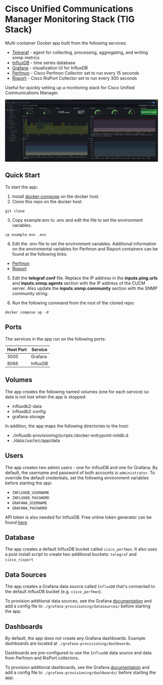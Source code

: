 # Cisco Unified Communications Manager Monitoring Stack (TIG Stack)

Multi-container Docker app built from the following services:

* [Telegraf](https://github.com/influxdata/telegraf) - agent for collecting, processing, aggregating, and writing snmp metrics
* [InfluxDB](https://github.com/influxdata/influxdb) - time series database
* [Grafana](https://github.com/grafana/grafana) - visualization UI for InfluxDB
* [Perfmon](https://github.com/sieteunoseis/perfmon-influx-exporter) - Cisco Perfmon Collector set to run every 15 seconds
* [Risport](https://github.com/sieteunoseis/risport-influx-exporter) -  Cisco RisPort Collector set to run every 300 seconds

Useful for quickly setting up a monitoring stack for Cisco Unified Communications Manager.

![Sample Graph](https://github.com/sieteunoseis/cucm-monitoring-tig-docker/blob/6c6abff971c746f88fa48287110c44de300310de/screenshots/grafana-cucm-system-health.png)

## Quick Start

To start the app:

1. Install [docker-compose](https://docs.docker.com/compose/install/) on the docker host.
2. Clone this repo on the docker host.
```
git clone
```
3. Copy example.env to .env and edit the file to set the environment variables.
```
cp example.env .env
```
4. Edit the .env file to set the environment variables. Additional information on the enviromental variables for Perfmon and Risport containers can be found at the following links:

* [Perfmon](https://github.com/sieteunoseis/perfmon-influx-exporter)
* [Risport](https://github.com/sieteunoseis/risport-influx-exporter)


5. Edit the **telegraf.conf** file. Replace the IP address in the **inputs.ping.urls** and **inputs.snmp.agents** section with the IP address of the CUCM server. Also update the **inputs.snmp.community** section with the SNMP community string.

6. Run the following command from the root of the cloned repo:
```
docker compose up -d
```

## Ports

The services in the app run on the following ports:

| Host Port | Service |
| - | - |
| 3000 | Grafana |
| 8086 | InfluxDB |

## Volumes

The app creates the following named volumes (one for each service) so data is not lost when the app is stopped:

* influxdb2-data
* influxdb2-config
* grafana-storage

In addition, the app maps the following directories to the host:

* ./influxdb-provisioning/scripts:/docker-entrypoint-initdb.d
* ./data:/usr/src/app/data

## Users

The app creates two admin users - one for InfluxDB and one for Grafana. By default, the username and password of both accounts is `administrator`. To override the default credentials, set the following environment variables before starting the app:

* `INFLUXDB_USERNAME`
* `INFLUXDB_PASSWORD`
* `GRAFANA_USERNAME`
* `GRAFANA_PASSWORD`

API token is also needed for InfluxDB. Free online token generator can be found [here](https://it-tools.tech/token-generator).

## Database

The app creates a default InfluxDB bucket called `cisco_perfmon`. It also uses a post install script to create two additional buckets: `telegraf` and `cisco_risport`

## Data Sources

The app creates a Grafana data source called `InfluxDB` that's connected to the default InfluxDB bucket (e.g. `cisco_perfmon`).

To provision additional data sources, see the Grafana [documentation](http://docs.grafana.org/administration/provisioning/#datasources) and add a config file to `./grafana-provisioning/datasources/` before starting the app.

## Dashboards

By default, the app does not create any Grafana dashboards. Example dashboards are located at `./grafana-provisioning/dashboards`.

Dashboards are pre-configured to use the `InfluxDB` data source and data from Perfmon and RisPort collectors.

To provision additional dashboards, see the Grafana [documentation](http://docs.grafana.org/administration/provisioning/#dashboards) and add a config file to `./grafana-provisioning/dashboards/` before starting the app.